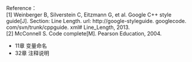Reference：  
[1] Weinberger B, Silverstein C, Eitzmann G, et al. Google C++ style guide[J]. Section: Line Length. url: http://google-styleguide. googlecode. com/svn/trunk/cppguide. xml# Line_Length, 2013.  
[2] McConnell S. Code complete[M]. Pearson Education, 2004.
* 11章 变量命名
* 32章 注释说明